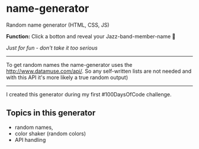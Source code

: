 # name-generator
Random name generator (HTML, CSS, JS)


**Function:**
Click a botton and reveal your Jazz-band-member-name :musical_score:

*Just for fun - don't take it too serious*

-----
To get random names the name-generator uses the http://www.datamuse.com/api/. So any self-written lists are not needed and with this API it's more likely a true random output)

-----

I created this generator during my first #100DaysOfCode challenge.

## Topics in this generator
 
- random names,
- color shaker (random colors)
- API handling

